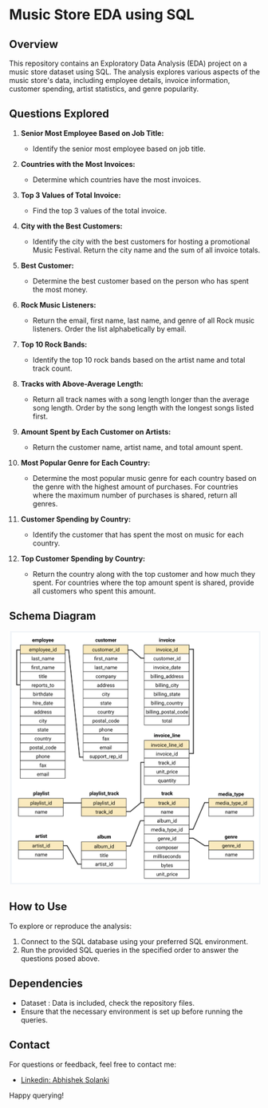 # Music Store EDA using SQL 

## Overview

This repository contains an Exploratory Data Analysis (EDA) project on a music store dataset using SQL. The analysis explores various aspects of the music store's data, including employee details, invoice information, customer spending, artist statistics, and genre popularity.

## Questions Explored

1. **Senior Most Employee Based on Job Title:**
   - Identify the senior most employee based on job title.

2. **Countries with the Most Invoices:**
   - Determine which countries have the most invoices.

3. **Top 3 Values of Total Invoice:**
   - Find the top 3 values of the total invoice.

4. **City with the Best Customers:**
   - Identify the city with the best customers for hosting a promotional Music Festival. Return the city name and the sum of all invoice totals.

5. **Best Customer:**
   - Determine the best customer based on the person who has spent the most money.

6. **Rock Music Listeners:**
   - Return the email, first name, last name, and genre of all Rock music listeners. Order the list alphabetically by email.

7. **Top 10 Rock Bands:**
   - Identify the top 10 rock bands based on the artist name and total track count.

8. **Tracks with Above-Average Length:**
   - Return all track names with a song length longer than the average song length. Order by the song length with the longest songs listed first.

9. **Amount Spent by Each Customer on Artists:**
   - Return the customer name, artist name, and total amount spent.

10. **Most Popular Genre for Each Country:**
    - Determine the most popular music genre for each country based on the genre with the highest amount of purchases. For countries where the maximum number of purchases is shared, return all genres.

11. **Customer Spending by Country:**
    - Identify the customer that has spent the most on music for each country.

12. **Top Customer Spending by Country:**
    - Return the country along with the top customer and how much they spent. For countries where the top amount spent is shared, provide all customers who spent this amount.
   

## Schema Diagram
![schema_diagram](https://github.com/MrAbhishekSolanki/Music-Store-Analysis-Using-SQL/blob/main/schema_diagram.png)

## How to Use

To explore or reproduce the analysis:

1. Connect to the SQL database using your preferred SQL environment.
2. Run the provided SQL queries in the specified order to answer the questions posed above.

## Dependencies
- Dataset : Data is included, check the repository files. 
- Ensure that the necessary environment is set up before running the queries.

## Contact

For questions or feedback, feel free to contact me:

- [Linkedin: Abhishek Solanki](https://www.linkedin.com/in/abhisolanki12/)

Happy querying!
